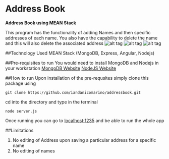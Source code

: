 # Address Book
**Address Book using MEAN Stack**

This program has the functionality of adding Names and then specific addresses of each name. You also have the capability to delete the name and this will also delete the associated address
![alt tag](http://i.imgur.com/C1yt0Cl.png)
![alt tag](http://i.imgur.com/8mfrZcX.png)
![alt tag](http://i.imgur.com/bAHHzxd.png)

##Technology Used
MEAN Stack (MongoDB, Express, Angular, Nodejs)

##Pre-requisites to run
You would need to install MongoDB and Nodejs in your workstation
[MongoDB Website](https://www.mongodb.org/ "MongoDB Homepage")
[NodeJS Website](https://nodejs.org/en/ "NodeJS Homepage")

##How to run
Upon installation of the pre-requsites simply clone this package using 
```
git clone https://github.com/iandanicomarino/addressbook.git
```
cd into the directory and type in the terminal
```
node server.js
```
Once running you can go to [localhost:1235](localhost:1235) and be able to run the whole app

##Limitations
1. No editing of Address upon saving a particular address for a specific name
2. No editing of names
